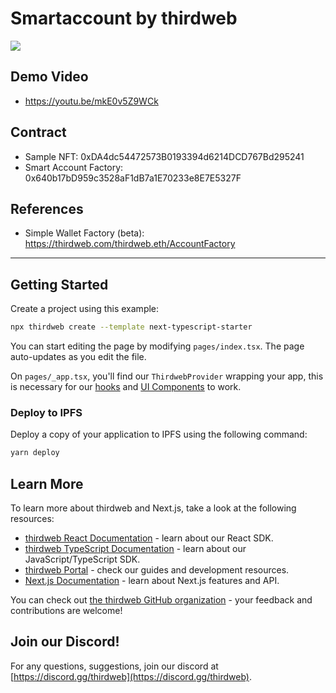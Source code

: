 # Smartaccount by thirdweb

![](https://github.com/yuk6ra/thirdweb-smartaccount/assets/59524938/7f84013b-f4d2-400f-96b3-0fc4bcf47427)

## Demo Video
- https://youtu.be/mkE0v5Z9WCk

## Contract
- Sample NFT: 0xDA4dc54472573B0193394d6214DCD767Bd295241 
- Smart Account Factory: 0x640b17bD959c3528aF1dB7a1E70233e8E7E5327F

## References
- Simple Wallet Factory (beta): https://thirdweb.com/thirdweb.eth/AccountFactory

---

## Getting Started

Create a project using this example:

```bash
npx thirdweb create --template next-typescript-starter
```

You can start editing the page by modifying `pages/index.tsx`. The page auto-updates as you edit the file.

On `pages/_app.tsx`, you'll find our `ThirdwebProvider` wrapping your app, this is necessary for our [hooks](https://portal.thirdweb.com/react) and
[UI Components](https://portal.thirdweb.com/ui-components) to work.

### Deploy to IPFS

Deploy a copy of your application to IPFS using the following command:

```bash
yarn deploy
```

## Learn More

To learn more about thirdweb and Next.js, take a look at the following resources:

- [thirdweb React Documentation](https://docs.thirdweb.com/react) - learn about our React SDK.
- [thirdweb TypeScript Documentation](https://docs.thirdweb.com/typescript) - learn about our JavaScript/TypeScript SDK.
- [thirdweb Portal](https://docs.thirdweb.com) - check our guides and development resources.
- [Next.js Documentation](https://nextjs.org/docs) - learn about Next.js features and API.

You can check out [the thirdweb GitHub organization](https://github.com/thirdweb-dev) - your feedback and contributions are welcome!

## Join our Discord!

For any questions, suggestions, join our discord at [https://discord.gg/thirdweb](https://discord.gg/thirdweb).

